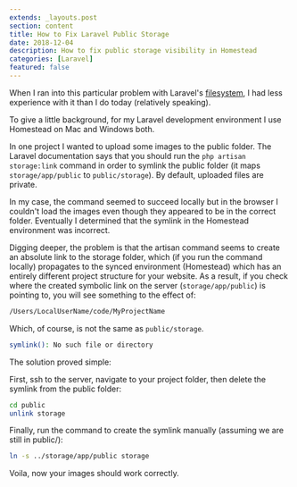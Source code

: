 ```yaml
---
extends: _layouts.post
section: content
title: How to Fix Laravel Public Storage
date: 2018-12-04
description: How to fix public storage visibility in Homestead
categories: [Laravel]
featured: false
---
```


When I ran into this particular problem with Laravel's [filesystem](https://laravel.com/docs/5.7/filesystem), I had less experience with it than I do today (relatively speaking).

To give a little background, for my Laravel development environment I use Homestead on Mac and Windows both.

In one project I wanted to upload some images to the public folder. The Laravel documentation says that you should run the `php artisan storage:link` command in order to symlink the public folder (it maps `storage/app/public` to `public/storage`). By default, uploaded files are private.

In my case, the command seemed to succeed locally but in the browser I couldn't load the images even though they appeared to be in the correct folder. Eventually I determined that the symlink in the Homestead environment was incorrect.

Digging deeper, the problem is that the artisan command seems to create an absolute link to the storage folder, which (if you run the command locally) propagates to the synced environment (Homestead) which has an entirely different project structure for your website. As a result, if you check where the created symbolic link on the server (`storage/app/public`) is pointing to, you will see something to the effect of:

```bash
/Users/LocalUserName/code/MyProjectName
```

Which, of course, is not the same as `public/storage`.

```bash
symlink(): No such file or directory
```

The solution proved simple:

First, ssh to the server, navigate to your project folder, then delete the symlink from the public folder:

```bash
cd public
unlink storage
```

Finally, run the command to create the symlink manually (assuming we are still in public/):

```bash
ln -s ../storage/app/public storage
```

Voila, now your images should work correctly.